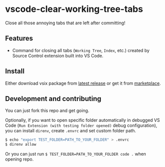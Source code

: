 # vscode-clear-working-tree-tabs

Close all those annoying tabs that are left after committing!

## Features

- Command for closing all tabs (`Working Tree`, `Index`, etc.) created by Source Control extension built into VS Code.

## Install

Either download vsix package from [latest release](https://github.com/effektsvk/vscode-clear-working-tree-tabs/releases/latest) or get it from [marketplace](https://marketplace.visualstudio.com/items?itemName=effektsvk.vscode-clear-working-tree-tabs).

## Development and contributing

You can just fork this repo and get going.

Optionally, if you want to open specific folder automatically in debugged VS Code (`Run Extension (with testing folder opened)` debug configuration), you can install `direnv`, create `.envrc` and set custom folder path.

```bash
$ echo "export TEST_FOLDER=PATH_TO_YOUR_FOLDER" > .envrc
$ direnv allow
```

Or you can just run `$ TEST_FOLDER=PATH_TO_YOUR_FOLDER code .` when opening repo.
